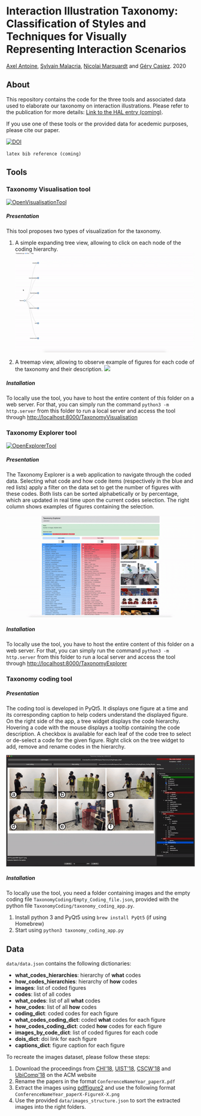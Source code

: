 # Interaction Illustration Taxonomy: Classification of Styles and Techniques for Visually Representing Interaction Scenarios

[Axel Antoine](https://axantoine.com/),
[Sylvain Malacria](http://www.malacria.com/),
[Nicolai Marquardt](http://www.nicolaimarquardt.com/) and
[Géry Casiez](https://cristal.univ-lille.fr/~casiez/). 2020

## About
This repository contains the code for the three tools and associated data used to elaborate our taxonomy on interaction illustrations.
Please refer to the publication for more details: [Link to the HAL entry (coming)](). 

If you use one of these tools or the provided data for acedemic purposes, please cite our paper.

[![DOI](https://img.shields.io/badge/doi-10.1145/3411764.3445586-blue)]( https://doi.org/10.1145/3411764.3445586)

`
latex bib reference (coming)
`

## Tools

### Taxonomy Visualisation tool

[![OpenVisualisationTool](https://img.shields.io/badge/Open_the_online_Visualisation_tool-green)](https://expe.lille.inria.fr/taxonomy/TaxonomyVisualisation/)

##### Presentation

This tool proposes two types of visualization for the taxonomy. 

1. A simple expanding tree view, allowing to click on each node of the coding hierarchy.
![](resources/treemap_example.gif)

1. A treemap view, allowing to observe example of figures for each code of the taxonomy and their description. 
![](resources/viewmap_example.gif)

##### Installation 

To locally use the tool, you have to host the entire content of this folder on a web server. For that, you can simply run the command `python3 -m http.server` from this folder to run a local server and access the tool through [http://localhost:8000/TaxonomyVisualisation](http://localhost:8000/TaxonomyVisualisation)

### Taxonomy Explorer tool

[![OpenExplorerTool](https://img.shields.io/badge/Open_the_online_Explorer_tool-green)](https://expe.lille.inria.fr/taxonomy/TaxonomyExplorer/)

##### Presentation

The Taxonomy Explorer is a web application to navigate through the coded data. Selecting what code and how code items (respectively in the blue and red lists) apply a filter on the data set to get the number of figures with these codes. Both lists can be sorted alphabetically or by percentage, which are updated in real time upon the current codes selection. The right column shows examples of figures containing the selection.

![](resources/exploration_example.gif)

##### Installation 

To locally use the tool, you have to host the entire content of this folder on a web server. For that, you can simply run the command `python3 -m http.server` from this folder to run a local server and access the tool through [http://localhost:8000/TaxonomyExplorer](http://localhost:8000/TaxonomyExplorer)

### Taxonomy coding tool

##### Presentation

The coding tool is developed in PyQt5. It displays one figure at a time and its corresponding caption to help coders understand the displayed figure. On the right side of the app, a tree widget displays the code hierarchy. Hovering a code with the mouse displays a tooltip containing the code description. A checkbox is available for each leaf of the code tree to select or de-select a code for the given figure. Right click on the tree widget to add, remove and rename codes in the hierarchy. 


![](resources/coding_example.gif)

##### Installation 

To locally use the tool, you need a folder containing images and the empty coding file `TaxonomyCoding/Empty_Coding_file.json`, provided with the python file `TaxonomyCoding/taxonomy_coding_app.py`.

1. Install python 3 and PyQt5 using `brew install PyQt5` (if using Homebrew)
1. Start using `python3 taxonomy_coding_app.py`


## Data

`data/data.json` contains the following dictionaries:

* **what_codes_hierarchies**: hierarchy of **what** codes
* **how_codes_hierarchies**: hierarchy of **how** codes
* **images**: list of coded figures
* **codes**: list of all codes
* **what_codes**: list of all **what** codes
* **how_codes**: list of all **how** codes
* **coding_dict**: coded codes for each figure
* **what_codes_coding_dict**: coded **what** codes for each figure
* **how_codes_coding_dict**: coded **how** codes for each figure
* **images_by_code_dict**: list of coded figures for each code
* **dois_dict**: doi link for each figure
* **captions_dict**: figure caption for each figure


To recreate the images dataset, please follow these steps:

1. Download the proceedings from [CHI'18](https://dl.acm.org/doi/proceedings/10.1145/3173574), [UIST'18](https://dl.acm.org/doi/proceedings/10.1145/3242587), [CSCW'18](https://dl.acm.org/doi/proceedings/10.1145/3272973) and [UbiComp'18](https://dl.acm.org/doi/proceedings/10.1145/3267305) on the ACM website
1. Rename the papers in the format `ConferenceNameYear_paperX.pdf`
1. Extract the images using [pdffigure2](https://github.com/allenai/pdffigures2) and use the following format `ConferenceNameYear_paperX-FigureX-X.png`
1. Use the provided `data/images_structure.json` to sort the extracted images into the right folders.
